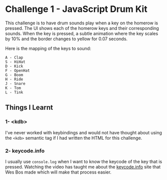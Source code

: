 # Challenge 1 - JavaScript Drum Kit

This challenge is to have drum sounds play when a key on the homerow is pressed. The UI shows each of the homerow keys and their corresponding sounds. When the key is pressed, a subtle animation where the key scales by 10% and the border changes to yellow for 0.07 seconds.

Here is the mapping of the keys to sound:

```
A - Clap
S - HiHat
D - Kick
F - OpenHat
G - Boom
H - Ride
J - Snare
K - Tom
L - Tink
```

## Things I Learnt

### 1- &lt;kdb>

I've never worked with keybindings and would not have thought about using the `<kdb>` semantic tag if I had written the HTML for this challenge.

### 2- keycode.info

I usually use `console.log` when I want to know the keycode of the key that is pressed. Watching the video has taught me about the [keycode.info](http://keycode.info/) site that Wes Bos made which will make that process easier.
